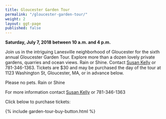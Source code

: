 ```yaml
---
title: Gloucester Garden Tour
permalink: "/gloucester-garden-tour/"
weight: 2
layout: ggt-page
published: false
---
```


**Saturday, July 7, 2018 between 10 a.m. and 4 p.m.**

Join us in the intriguing Lanesville neighborhood of Gloucester for the sixth annual Gloucester Garden Tour.  Explore more than a dozen lovely private gardens, quarries and ocean views.  Rain or Shine.  Contact [Susan Kelly](mailto:susan@generousgardeners.org) or 781-346-1363.  Tickets are $30 and may be purchased the day of the tour at 1123 Washington St, Gloucester, MA, or in advance below.

Please no pets.  Rain or Shine

For more information contact [Susan Kelly](mailto:susan@generousgardeners.org) or 781-346-1363

Click below to purchase tickets:

{% include garden-tour-buy-button.html %}
